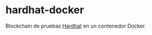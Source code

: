 # hardhat-docker

Blockchain de pruebas [Hardhat](https://hardhat.org/hardhat-network/docs/overview) en un contenedor Docker.
